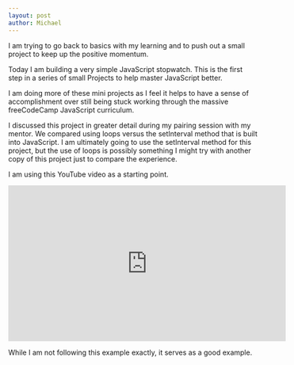```yaml
---
layout: post
author: Michael
---
```


I am trying to go back to basics with my learning and to push out a small project to keep up the positive momentum.

Today I am building a very simple JavaScript stopwatch. This is the first step in a series of small Projects to help master JavaScript better.

I am doing more of these mini projects as I feel it helps to have a sense of accomplishment over still being stuck working through the massive freeCodeCamp JavaScript curriculum.

I discussed this project in greater detail during my pairing session with my mentor. We compared using loops versus the setInterval method that is built into JavaScript. I am ultimately going to use the setInterval method for this project, but the use of loops is possibly something I might try with another copy of this project just to compare the experience.

I am using this YouTube video as a starting point.

<iframe width="560" height="315" src="https://www.youtube.com/embed/1INmsFnD-u4" title="YouTube video player" frameborder="0" allow="accelerometer; autoplay; clipboard-write; encrypted-media; gyroscope; picture-in-picture" allowfullscreen></iframe>

While I am not following this example exactly, it serves as a good example.
